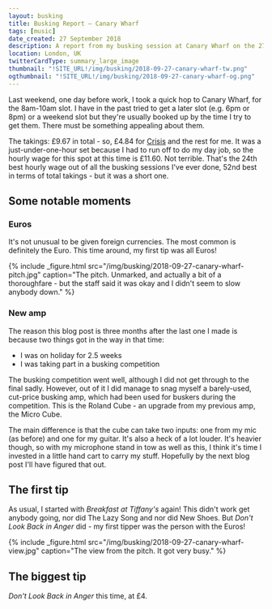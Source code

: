 ```yaml
---
layout: busking
title: Busking Report – Canary Wharf
tags: [music]
date_created: 27 September 2018
description: A report from my busking session at Canary Wharf on the 27th of September 2018!
location: London, UK
twitterCardType: summary_large_image
thumbnail: "!SITE_URL!/img/busking/2018-09-27-canary-wharf-tw.png"
ogthumbnail: "!SITE_URL!/img/busking/2018-09-27-canary-wharf-og.png"
---
```


Last weekend, one day before work, I took a quick hop to Canary Wharf, for the 8am-10am slot. I have in the past tried to get a later slot (e.g. 6pm or 8pm) or a weekend slot but they're usually booked up by the time I try to get them. There must be something appealing about them.

The takings: £9.67 in total - so, £4.84 for [Crisis](https://www.crisis.org.uk/) and the rest for me. It was a just-under-one-hour set because I had to run off to do my day job, so the hourly wage for this spot at this time is £11.60. Not terrible. That's the 24th best hourly wage out of all the busking sessions I've ever done, 52nd best in terms of total takings - but it was a short one.

## Some notable moments

### Euros

It's not unusual to be given foreign currencies. The most common is definitely the Euro. This time around, my first tip was all Euros!

{% include _figure.html src="/img/busking/2018-09-27-canary-wharf-pitch.jpg" caption="The pitch. Unmarked, and actually a bit of a thoroughfare - but the staff said it was okay and I didn't seem to slow anybody down." %}

### New amp

The reason this blog post is three months after the last one I made is because two things got in the way in that time:

* I was on holiday for 2.5 weeks
* I was taking part in a busking competition

The busking competition went well, although I did not get through to the final sadly. However, out of it I did manage to snag myself a barely-used, cut-price busking amp, which had been used for buskers during the competition. This is the Roland Cube - an upgrade from my previous amp, the Micro Cube.

The main difference is that the cube can take two inputs: one from my mic (as before) and one for my guitar. It's also a heck of a lot louder. It's heavier though, so with my microphone stand in tow as well as this, I think it's time I invested in a little hand cart to carry my stuff. Hopefully by the next blog post I'll have figured that out.

## The first tip

As usual, I started with _Breakfast at Tiffany's_ again! This didn't work get anybody going, nor did The Lazy Song and nor did New Shoes. But _Don't Look Back in Anger_ did - my first tipper was the person with the Euros!

{% include _figure.html src="/img/busking/2018-09-27-canary-wharf-view.jpg" caption="The view from the pitch. It got very busy." %}

## The biggest tip

_Don't Look Back in Anger_ this time, at £4.

